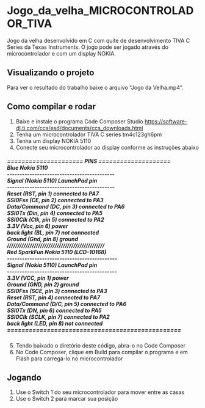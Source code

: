 # Jogo_da_velha_MICROCONTROLADOR_TIVA
Jogo da velha desenvolvido em C com quite de desenvolvimento TIVA C Series da Texas Instruments. O jogo pode ser jogado através do microcontrolador e com um display NOKIA.

<h2> Visualizando o projeto</h2>
Para ver o resultado do trabalho baixe o arquivo "Jogo da Velha.mp4".

<h2> Como compilar e rodar</h2>

1. Baixe e instale o programa Code Composer Studio <https://software-dl.ti.com/ccs/esd/documents/ccs_downloads.html>
2. Tenha um microcontrolador TIVA C series tm4c123gh6pm
3. Tenha um display NOKIA 5110
4. Conecte seu microcontrolador ao display conforme as instruções abaixo

<h5>
===================== PINS ====================  <br>
    Blue Nokia 5110 					<br>
    ------------------------------------------- 	<br>
    Signal        (Nokia 5110) LaunchPad pin 		<br>
    -------------------------------------------		<br>
    Reset         (RST, pin 1) connected to PA7 	<br>
    SSI0Fss       (CE,  pin 2) connected to PA3 	<br>
    Data/Command  (DC,  pin 3) connected to PA6 	<br>
    SSI0Tx        (Din, pin 4) connected to PA5 	<br>
    SSI0Clk       (Clk, pin 5) connected to PA2		<br>
    3.3V          (Vcc, pin 6) power 			<br>
    back light    (BL,  pin 7) not connected 		<br>
    Ground        (Gnd, pin 8) ground 			<br>
///////////////////////////////////////////////		<br>
    Red SparkFun Nokia 5110 (LCD-10168)			<br>
    --------------------------------------------	<br>
    Signal        (Nokia 5110) LaunchPad pin		<br>
    --------------------------------------------	<br>
    3.3V          (VCC, pin 1) power			<br>
    Ground        (GND, pin 2) ground			<br>
    SSI0Fss       (SCE, pin 3) connected to PA3		<br>
    Reset         (RST, pin 4) connected to PA7		<br>
    Data/Command  (D/C, pin 5) connected to PA6		<br>
    SSI0Tx        (DN,  pin 6) connected to PA5		<br>
    SSI0Clk       (SCLK, pin 7) connected to PA2	<br>
    back light    (LED, pin 8) not connected		<br>
================================================	<br>
</h5>

5. Tendo baixado o diretório deste código, abra-o no Code Composer
6. No Code Composer, clique em Build para compilar o programa e em Flash para carregá-lo no microcontrolador

<h2> Jogando </h2>

1. Use o Switch 1 do seu microcontrolador para mover entre as casas
2. Use o Switch 2 para marcar sua posição
